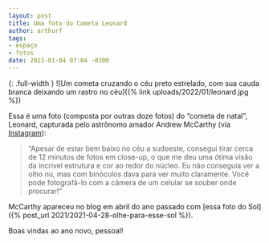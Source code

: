 ```yaml
---
layout: post
title: Uma foto do Cometa Leonard
author: arthurf
tags:
- espaço
- fotos
date: 2022-01-04 07:04 -0300
---
```

{: .full-width }
![Um cometa cruzando o céu preto estrelado, com sua cauda branca deixando um rastro no céu]({% link uploads/2022/01/leonard.jpg %})

Essa é uma foto (composta por outras doze fotos) do “cometa de natal”, Leonard, capturada pelo astrônomo amador Andrew McCarthy (via [Instagram](https://www.instagram.com/cosmic_background/)):

> “Apesar de estar bem baixo no céu a sudoeste, consegui tirar cerca de 12 minutos de fotos em close-up, o que me deu uma ótima visão da incrível estrutura e cor ao redor do núcleo. Eu não conseguia ver a olho nu, mas com binóculos dava para ver muito claramente. Você pode fotografá-lo com a câmera de um celular se souber onde procurar!”

McCarthy apareceu no blog em abril do ano passado com [essa foto do Sol]({% post_url 2021/2021-04-28-olhe-para-esse-sol %}).

Boas vindas ao ano novo, pessoal!

